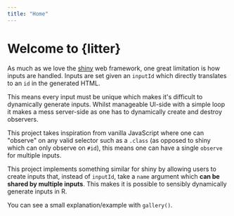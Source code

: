 ```yaml
---
title: "Home"
---
```


Welcome to {litter}
=============

As much as we love the [shiny](https://shiny.posit.co/) 
web framework, one great limitation
is how inputs are handled. Inputs are set given an `inputId` 
which directly translates to an `id` in the generated HTML.

This means every input must be unique which
makes it's difficult to dynamically generate inputs.
Whilst manageable UI-side with a simple loop it makes a mess server-side as one has
to dynamically create and destroy observers.

This project takes inspiration from vanilla JavaScript where one can
"observe" on any valid selector such as a <code>.class</code>
(as opposed to shiny which can only observe on <code>#id</code>), this means
one can have a single <code>observe</code> for multiple inputs.

This project implements something similar for shiny by allowing
users to create inputs that, instead of <code>inputId</code>, take
a <code>name</code> argument which <strong>can be shared by multiple inputs</strong>. 
This makes it is possible to sensibly dynamically generate 
inputs in R.

You can see a small explanation/example with <code>gallery()</code>.
